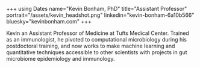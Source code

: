 +++
using Dates
name="Kevin Bonham, PhD"
title="Assistant Professor"
portrait="/assets/kevin_headshot.png"
linkedin="kevin-bonham-6a10b566"
bluesky="kevinbonham.com"
+++

Kevin an Assistant Professor of Medicine
at Tufts Medical Center.
Trained as an immunologist,
he pivoted to computational microbiology during his postdoctoral training,
and now works to make machine learning and quantitative techniques
accessible to other scientists with projects in
gut microbiome epidemiology and immunology.

